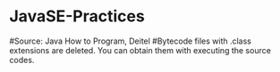 # JavaSE-Practices
#Source: Java How to Program, Deitel
#Bytecode files with .class extensions are deleted. You can obtain them with executing the source codes. 

